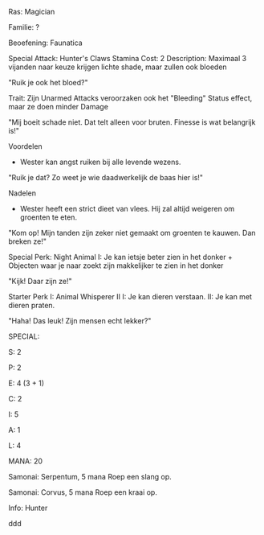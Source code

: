 Ras: Magician

Familie: ?

Beoefening: Faunatica

Special Attack: Hunter's Claws
	Stamina Cost: 2
	Description: Maximaal 3 vijanden naar keuze krijgen lichte shade, maar zullen ook bloeden

"Ruik je ook het bloed?"

Trait: Zijn Unarmed Attacks veroorzaken ook het "Bleeding" Status effect, maar ze doen minder Damage

"Mij boeit schade niet. Dat telt alleen voor bruten. Finesse is wat belangrijk is!"

Voordelen

- Wester kan angst ruiken bij alle levende wezens.

"Ruik je dat? Zo weet je wie daadwerkelijk de baas hier is!"

Nadelen

- Wester heeft een strict dieet van vlees. Hij zal altijd weigeren om groenten te eten.

"Kom op! Mijn tanden zijn zeker niet gemaakt om groenten te kauwen. Dan breken ze!"

Special Perk: Night Animal
	I: Je kan ietsje beter zien in het donker
	+ Objecten waar je naar zoekt zijn makkelijker te zien in het donker

"Kijk! Daar zijn ze!"

Starter Perk I:
	Animal Whisperer II
	I: Je kan dieren verstaan.
	II: Je kan met dieren praten.

"Haha! Das leuk! Zijn mensen echt lekker?"

SPECIAL:

S: 2

P: 2

E: 4 (3 + 1)

C: 2

I: 5

A: 1

L: 4

MANA: 20

Samonai: Serpentum, 5 mana
	Roep een slang op.

Samonai: Corvus, 5 mana
	Roep een kraai op.

Info:
Hunter



























ddd